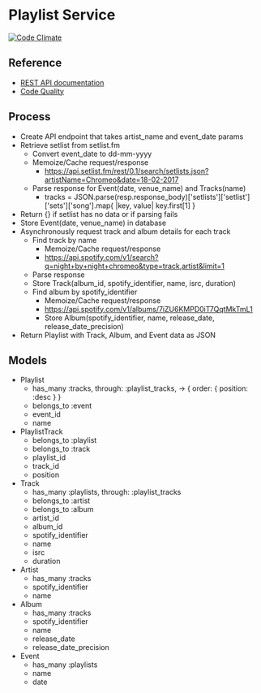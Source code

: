 # Playlist Service

[![Code Climate](https://codeclimate.com/github/Crossvader/playlist/badges/gpa.svg)](https://codeclimate.com/github/Crossvader/playlist)

## Reference

 * [REST API documentation](http://docs.crossvader.apiary.io/)
 * [Code Quality](https://codeclimate.com/github/Crossvader/playlist)

## Process

 * Create API endpoint that takes artist_name and event_date params
 * Retrieve setlist from setlist.fm
   - Convert event_date to dd-mm-yyyy
   - Memoize/Cache request/response
     - https://api.setlist.fm/rest/0.1/search/setlists.json?artistName=Chromeo&date=18-02-2017
   - Parse response for Event(date, venue_name) and Tracks(name)
     - tracks = JSON.parse(resp.response_body)['setlists']['setlist']['sets']['song'].map{ |key, value| key.first[1] }
 * Return {} if setlist has no data or if parsing fails
 * Store Event(date, venue_name) in database
 * Asynchronously request track and album details for each track
   - Find track by name
     - Memoize/Cache request/response
     - https://api.spotify.com/v1/search?q=night+by+night+chromeo&type=track,artist&limit=1
   - Parse response
   - Store Track(album_id, spotify_identifier, name, isrc, duration)
   - Find album by spotify_identifier
     - Memoize/Cache request/response
     - https://api.spotify.com/v1/albums/7iZU6KMPD0iT7QqtMkTmL1
     - Store Album(spotify_identifier, name, release_date, release_date_precision)
  * Return Playlist with Track, Album, and Event data as JSON

## Models

 * Playlist
   - has_many :tracks, through: :playlist_tracks, -> { order: { position: :desc } }
   - belongs_to :event
   - event_id
   - name
 * PlaylistTrack
   - belongs_to :playlist
   - belongs_to :track
   - playlist_id
   - track_id
   - position
 * Track
   - has_many :playlists, through: :playlist_tracks
   - belongs_to :artist
   - belongs_to :album
   - artist_id
   - album_id
   - spotify_identifier
   - name
   - isrc
   - duration
 * Artist
   - has_many :tracks
   - spotify_identifier
   - name
 * Album
   - has_many :tracks
   - spotify_identifier
   - name
   - release_date
   - release_date_precision
 * Event
   - has_many :playlists
   - name
   - date

